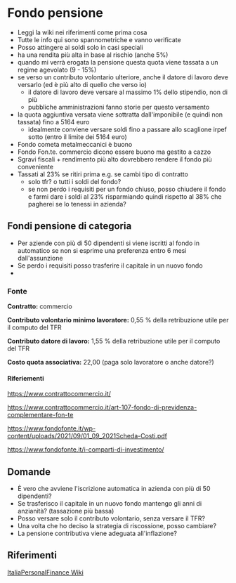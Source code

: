 # Fondo pensione

- Leggi la wiki nei riferimenti come prima cosa
- Tutte le info qui sono spannometriche e vanno verificate
- Posso attingere ai soldi solo in casi speciali
- ha una rendita più alta in base al rischio (anche 5%)
- quando mi verrà erogata la pensione questa quota viene tassata a un regime agevolato (9 - 15%)
- se verso un contributo volontario ulteriore, anche il datore di lavoro deve versarlo (ed è più alto di quello che verso io)
  - il datore di lavoro deve versare al massimo 1% dello stipendio, non di più
  - pubbliche amministrazioni fanno storie per questo versamento
- la quota aggiuntiva versata viene sottratta dall'imponibile (e quindi non tassata) fino a 5164 euro
  - idealmente conviene versare soldi fino a passare allo scaglione irpef sotto (entro il limite dei 5164 euro)
- Fondo cometa metalmeccanici è buono
- Fondo Fon.te. commercio dicono essere buono ma gestito a cazzo
- Sgravi fiscali + rendimento più alto dovrebbero rendere il fondo più conveniente
- Tassati al 23% se ritiri prima e.g. se cambi tipo di contratto
  - solo tfr? o tutti i soldi del fondo?
  - se non perdo i requisiti per un fondo chiuso, posso chiudere il fondo e farmi dare i soldi al 23% risparmiando quindi rispetto al 38% che pagherei se lo tenessi in azienda?

## Fondi pensione di categoria

- Per aziende con più di 50 dipendenti si viene iscritti al fondo in automatico se non si esprime una preferenza entro 6 mesi dall'assunzione
- Se perdo i requisiti posso trasferire il capitale in un nuovo fondo
- 

### Fonte

**Contratto:** commercio

**Contributo volontario minimo lavoratore:** 0,55 % della retribuzione utile per il computo del TFR

**Contributo datore di lavoro:** 1,55 % della retribuzione utile per il computo del TFR

**Costo quota associativa:** 22,00 (paga solo lavoratore o anche datore?)

#### Riferiementi

https://www.contrattocommercio.it/

https://www.contrattocommercio.it/art-107-fondo-di-previdenza-complementare-fon-te

https://www.fondofonte.it/wp-content/uploads/2021/09/01_09_2021Scheda-Costi.pdf

https://www.fondofonte.it/i-comparti-di-investimento/

## Domande

- È vero che avviene l'iscrizione automatica in azienda con più di 50 dipendenti?
- Se trasferisco il capitale in un nuovo fondo mantengo gli anni di anzianità? (tassazione più bassa)
- Posso versare solo il contributo volontario, senza versare il TFR?
- Una volta che ho deciso la strategia di riscossione, posso cambiare?
- La pensione contributiva viene adeguata all'inflazione?

## Riferimenti

[ItaliaPersonalFinance Wiki](https://old.reddit.com/r/ItaliaPersonalFinance/wiki/index#wiki_strumenti_previdenziali.3A_pensioni)

